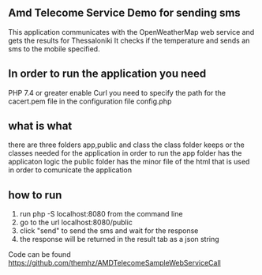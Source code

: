 Amd Telecome Service Demo for sending sms
-------------------------------------------
This application communicates with the OpenWeatherMap web service and gets the results for Thessaloniki
It checks if the temperature and sends an sms to the mobile specified. 

In order to run the application you need 
-------------------------------------------
PHP 7.4 or greater
enable Curl 
you need to specify the path for the cacert.pem file in the configuration file config.php

what is what
-------------------------------------------
there are three folders app,public and class
the class folder keeps or the classes needed for the application in order to run
the app folder has the applicaton logic
the public folder has the minor file of the html that is used in order to comunicate the application


how to run
-------------------------------------------
1. run php -S localhost:8080 from the command line 
2. go to the url localhost:8080/public
3. click "send" to send the sms and wait for the response
4. the response will be returned in the result tab as a json string

Code can be found https://github.com/themhz/AMDTelecomeSampleWebServiceCall